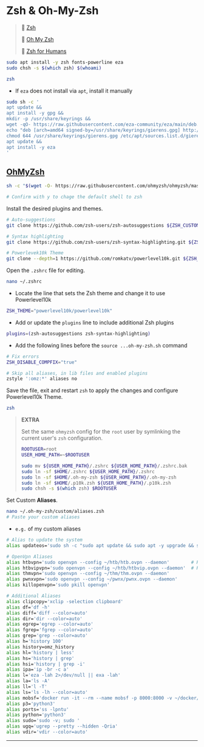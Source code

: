 # Zsh & Oh-My-Zsh

> 🔗 [Zsh](https://www.zsh.org/)
>
> 🔗 [Oh My Zsh](https://github.com/ohmyzsh/ohmyzsh)
>
> 🔗 [Zsh for Humans](https://github.com/romkatv/zsh4humans)

```bash
sudo apt install -y zsh fonts-powerline eza
sudo chsh -s $(which zsh) $(whoami)

zsh
```

- If `eza` does not install via `apt`, install it manually

```bash
sudo sh -c '
apt update &&
apt install -y gpg &&
mkdir -p /usr/share/keyrings &&
wget -qO- https://raw.githubusercontent.com/eza-community/eza/main/deb.asc | gpg --dearmor -o /usr/share/keyrings/gierens.gpg &&
echo "deb [arch=amd64 signed-by=/usr/share/keyrings/gierens.gpg] http://deb.gierens.de stable main" | tee /etc/apt/sources.list.d/gierens.list &&
chmod 644 /usr/share/keyrings/gierens.gpg /etc/apt/sources.list.d/gierens.list &&
apt update &&
apt install -y eza
'
```

## [OhMyZsh](https://github.com/ohmyzsh/ohmyzsh)

```bash
sh -c "$(wget -O- https://raw.githubusercontent.com/ohmyzsh/ohmyzsh/master/tools/install.sh)"

# Confirm with y to chage the default shell to zsh
```

Install the desired plugins and themes.

```bash
# Auto-suggestions
git clone https://github.com/zsh-users/zsh-autosuggestions ${ZSH_CUSTOM:-~/.oh-my-zsh/custom}/plugins/zsh-autosuggestions

# Syntax highlighting
git clone https://github.com/zsh-users/zsh-syntax-highlighting.git ${ZSH_CUSTOM:-~/.oh-my-zsh/custom}/plugins/zsh-syntax-highlighting

# Powerlevek10k Theme
git clone --depth=1 https://github.com/romkatv/powerlevel10k.git ${ZSH_CUSTOM:-~/.oh-my-zsh/custom}/themes/powerlevel10k
```

Open the `.zshrc` file for editing.

```bash
nano ~/.zshrc
```

- Locate the line that sets the Zsh theme and change it to use Powerlevel10k

```bash
ZSH_THEME="powerlevel10k/powerlevel10k"
```

- Add or update the `plugins` line to include additional Zsh plugins

```bash
plugins=(zsh-autosuggestions zsh-syntax-highlighting)
```

- Add the following lines before the `source ...oh-my-zsh.sh` command

```bash
# Fix errors
ZSH_DISABLE_COMPFIX="true"

# Skip all aliases, in lib files and enabled plugins
zstyle ':omz:*' aliases no
```

Save the file, exit and restart `zsh` to apply the changes and configure Powerlevel10k Theme.

```bash
zsh
```

> **EXTRA**
>
> Set the same `ohmyzsh` config for the `root` user by symlinking the current user's `zsh` configuration.
>
> ```bash
> ROOTUSER=root
> USER_HOME_PATH=~$ROOTUSER
> 
> sudo mv ${USER_HOME_PATH}/.zshrc ${USER_HOME_PATH}/.zshrc.bak
> sudo ln -sf $HOME/.zshrc ${USER_HOME_PATH}/.zshrc
> sudo ln -sf $HOME/.oh-my-zsh ${USER_HOME_PATH}/.oh-my-zsh
> sudo ln -sf $HOME/.p10k.zsh ${USER_HOME_PATH}/.p10k.zsh
> sudo chsh -s $(which zsh) $ROOTUSER
> ```
>

Set Custom **Aliases**.

```bash
nano ~/.oh-my-zsh/custom/aliases.zsh
# Paste your custom aliases
```

- `e.g.` of my custom aliases

```bash
# Alias to update the system
alias updateos='sudo sh -c "sudo apt update && sudo apt -y upgrade && sudo apt -y autoremove"'

# OpenVpn Aliases
alias htbvpn='sudo openvpn --config ~/htb/htb.ovpn --daemon'        # HTB FREE VPN
alias htbvipvpn='sudo openvpn --config ~/htb/htbvip.ovpn --daemon'  # HTB VIP VPN
alias thmvpn='sudo openvpn --config ~/thm/thm.ovpn --daemon'
alias pwnxvpn='sudo openvpn --config ~/pwnx/pwnx.ovpn --daemon'
alias killopenvpn='sudo pkill openvpn'

# Additional Aliases
alias clipcopy='xclip -selection clipboard'
alias df='df -h'
alias diff='diff --color=auto'
alias dir='dir --color=auto'
alias egrep='egrep --color=auto'
alias fgrep='fgrep --color=auto'
alias grep='grep --color=auto'
alias h='history 100'
alias history=omz_history
alias hl='history | less'
alias hs='history | grep'
alias hsi='history | grep -i'
alias ipa='ip -br -c a'
alias l='eza -lah 2>/dev/null || exa -lah'
alias la='ls -A'
alias ll='l -T'
alias ls='ls -lh --color=auto'
alias mobsf='docker run -it --rm --name mobsf -p 8000:8000 -v ~/docker/mobsf:/home/mobsf/.MobSF opensecurity/mobile-security-framework-mobsf:latest'
alias p3='python3'
alias ports='ss -lpntu'
alias python='python3'
alias sudo='sudo -v; sudo '
alias ugq='ugrep --pretty --hidden -Qria'
alias vdir='vdir --color=auto'
```

---

